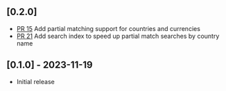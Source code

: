 ## [0.2.0]

- [PR 15](https://github.com/apainintheneck/atlasq/pull/15) Add partial matching support for countries and currencies
- [PR 21](https://github.com/apainintheneck/atlasq/pull/21) Add search index to speed up partial match searches by country name

## [0.1.0] - 2023-11-19

- Initial release
